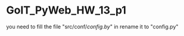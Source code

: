 # GoIT_PyWeb_HW_13_p1

you need to fill the file "src/conf/_config.by_" in rename it to "config.py"
